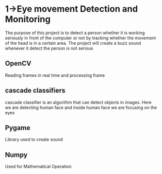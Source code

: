 <h1><b> 1->Eye movement Detection and Monitoring</b></h1>
<p>The purpose of this project is to detect a person whether it is working seriously in front of the computer or not by tracking whether the movement of the head is in a certain area. The project will create a buzz sound whenever it detect the person is not serious </p>
<h2>OpenCV</h2>
	Reading frames in real time and processing frame
<h2>cascade classifiers</h2>
	cascade classifier is an algorithm that can detect objects in images. Here we are detecting human face 	and inside human face we are 	focusing on the eyes
<h2>Pygame</h2>
	Library used to create sound
<h2>Numpy </h2>
	Used for Mathematical Operation

